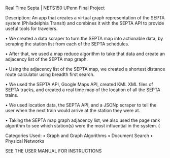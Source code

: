 Real Time Septa | NETS150 UPenn Final Project

Description: An app that creates a virtual graph representation of the SEPTA system (Philadelphia Transit) and combines it with the SEPTA API to provide useful tools for travelers. 

• We created a data scraper to turn the SEPTA map into actionable data, by
scraping the station list from each of the SEPTA schedules. 

• After that, we used a map reduce algorithm to take that data and create an
adjacency list of the SEPTA map graph.

• Using the adjacency list of the SEPTA map, we created a shortest distance
route calculator using breadth first search. 

• We used the SEPTA API, Google Maps API, created KML XML files of SEPTA
tracks, and created a real time map of the location of all the SEPTA trains. 

• We used location data, the SEPTA API, and a JSONp scraper to tell the user
when the next train would arrive at the station they were at. 

• Taking the SEPTA map graph adjacency list, we also used the page rank
algorithm to see which station(s) were the most influential in the system. (


Categories Used: 
• Graph and Graph Algorithms
• Document Search
• Physical Networks

SEE THE USER MANUAL FOR INSTRUCTIONS


